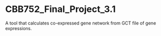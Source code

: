 # CBB752_Final_Project_3.1
A tool that calculates co-expressed gene network from GCT file of gene expressions.
